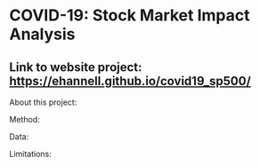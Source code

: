 
# COVID-19: Stock Market Impact Analysis

## Link to website project: https://ehannell.github.io/covid19_sp500/

About this project:

Method:

Data:

Limitations:

